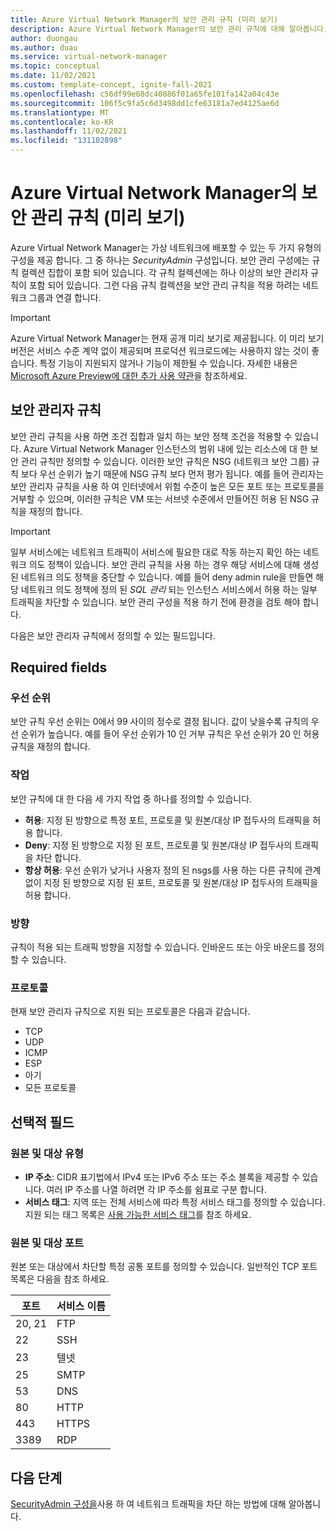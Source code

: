 ```yaml
---
title: Azure Virtual Network Manager의 보안 관리 규칙 (미리 보기)
description: Azure Virtual Network Manager의 보안 관리 규칙에 대해 알아봅니다.
author: duongau
ms.author: duau
ms.service: virtual-network-manager
ms.topic: conceptual
ms.date: 11/02/2021
ms.custom: template-concept, ignite-fall-2021
ms.openlocfilehash: c56df99e68dc40886f01a65fe101fa142a04c43e
ms.sourcegitcommit: 106f5c9fa5c6d3498dd1cfe63181a7ed4125ae6d
ms.translationtype: MT
ms.contentlocale: ko-KR
ms.lasthandoff: 11/02/2021
ms.locfileid: "131102898"
---
```

# <a name="security-admin-rules-in-azure-virtual-network-manager-preview"></a>Azure Virtual Network Manager의 보안 관리 규칙 (미리 보기)

Azure Virtual Network Manager는 가상 네트워크에 배포할 수 있는 두 가지 유형의 구성을 제공 합니다. 그 중 하나는 *SecurityAdmin* 구성입니다. 보안 관리 구성에는 규칙 컬렉션 집합이 포함 되어 있습니다. 각 규칙 컬렉션에는 하나 이상의 보안 관리자 규칙이 포함 되어 있습니다. 그런 다음 규칙 컬렉션을 보안 관리 규칙을 적용 하려는 네트워크 그룹과 연결 합니다.

> [!IMPORTANT]
> Azure Virtual Network Manager는 현재 공개 미리 보기로 제공됩니다.
> 이 미리 보기 버전은 서비스 수준 계약 없이 제공되며 프로덕션 워크로드에는 사용하지 않는 것이 좋습니다. 특정 기능이 지원되지 않거나 기능이 제한될 수 있습니다.
> 자세한 내용은 [Microsoft Azure Preview에 대한 추가 사용 약관](https://azure.microsoft.com/support/legal/preview-supplemental-terms/)을 참조하세요.

## <a name="security-admin-rules"></a>보안 관리자 규칙

보안 관리 규칙을 사용 하면 조건 집합과 일치 하는 보안 정책 조건을 적용할 수 있습니다. Azure Virtual Network Manager 인스턴스의 범위 내에 있는 리소스에 대 한 보안 관리 규칙만 정의할 수 있습니다. 이러한 보안 규칙은 NSG (네트워크 보안 그룹) 규칙 보다 우선 순위가 높기 때문에 NSG 규칙 보다 먼저 평가 됩니다. 예를 들어 관리자는 보안 관리자 규칙을 사용 하 여 인터넷에서 위험 수준이 높은 모든 포트 또는 프로토콜을 거부할 수 있으며, 이러한 규칙은 VM 또는 서브넷 수준에서 만들어진 허용 된 NSG 규칙을 재정의 합니다.

> [!IMPORTANT]
> 일부 서비스에는 네트워크 트래픽이 서비스에 필요한 대로 작동 하는지 확인 하는 네트워크 의도 정책이 있습니다. 보안 관리 규칙을 사용 하는 경우 해당 서비스에 대해 생성 된 네트워크 의도 정책을 중단할 수 있습니다. 예를 들어 deny admin rule을 만들면 해당 네트워크 의도 정책에 정의 된 *SQL 관리* 되는 인스턴스 서비스에서 허용 하는 일부 트래픽을 차단할 수 있습니다. 보안 관리 구성을 적용 하기 전에 환경을 검토 해야 합니다. 

다음은 보안 관리자 규칙에서 정의할 수 있는 필드입니다.

## <a name="required-fields"></a>Required fields

### <a name="priority"></a>우선 순위

보안 규칙 우선 순위는 0에서 99 사이의 정수로 결정 됩니다. 값이 낮을수록 규칙의 우선 순위가 높습니다. 예를 들어 우선 순위가 10 인 거부 규칙은 우선 순위가 20 인 허용 규칙을 재정의 합니다. 

### <a name="action"></a><a name = "action"></a>작업

보안 규칙에 대 한 다음 세 가지 작업 중 하나를 정의할 수 있습니다.

* **허용**: 지정 된 방향으로 특정 포트, 프로토콜 및 원본/대상 IP 접두사의 트래픽을 허용 합니다.
* **Deny**: 지정 된 방향으로 지정 된 포트, 프로토콜 및 원본/대상 IP 접두사의 트래픽을 차단 합니다.
* **항상 허용**: 우선 순위가 낮거나 사용자 정의 된 nsgs를 사용 하는 다른 규칙에 관계 없이 지정 된 방향으로 지정 된 포트, 프로토콜 및 원본/대상 IP 접두사의 트래픽을 허용 합니다.

### <a name="direction"></a>방향

규칙이 적용 되는 트래픽 방향을 지정할 수 있습니다. 인바운드 또는 아웃 바운드를 정의할 수 있습니다.

### <a name="protocol"></a>프로토콜

현재 보안 관리자 규칙으로 지원 되는 프로토콜은 다음과 같습니다.

* TCP
* UDP
* ICMP
* ESP
* 아기
* 모든 프로토콜

## <a name="optional-fields"></a>선택적 필드

### <a name="source-and-destination-types"></a>원본 및 대상 유형

* **IP 주소**: CIDR 표기법에서 IPv4 또는 IPv6 주소 또는 주소 블록을 제공할 수 있습니다. 여러 IP 주소를 나열 하려면 각 IP 주소를 쉼표로 구분 합니다.
* **서비스 태그**: 지역 또는 전체 서비스에 따라 특정 서비스 태그를 정의할 수 있습니다. 지원 되는 태그 목록은 [사용 가능한 서비스 태그](../virtual-network/service-tags-overview.md#available-service-tags)를 참조 하세요.

### <a name="source-and-destination-ports"></a>원본 및 대상 포트

원본 또는 대상에서 차단할 특정 공통 포트를 정의할 수 있습니다. 일반적인 TCP 포트 목록은 다음을 참조 하세요.

| 포트 | 서비스 이름 |
| ----- | ------------ |
| 20, 21 | FTP |
| 22 | SSH |
| 23 | 텔넷 |
| 25 | SMTP |
| 53 | DNS |
| 80 | HTTP |
| 443 | HTTPS |
| 3389 | RDP |

## <a name="next-steps"></a>다음 단계 

[SecurityAdmin 구성을](how-to-block-network-traffic-portal.md)사용 하 여 네트워크 트래픽을 차단 하는 방법에 대해 알아봅니다.

